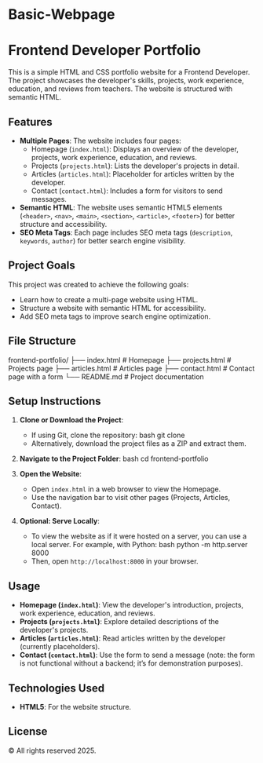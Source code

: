 # Basic-Webpage

# Frontend Developer Portfolio

This is a simple HTML and CSS portfolio website for a Frontend Developer. The project showcases the developer's skills, projects, work experience, education, and reviews from teachers. The website is structured with semantic HTML.

## Features

- **Multiple Pages**: The website includes four pages:
  - Homepage (`index.html`): Displays an overview of the developer, projects, work experience, education, and reviews.
  - Projects (`projects.html`): Lists the developer's projects in detail.
  - Articles (`articles.html`): Placeholder for articles written by the developer.
  - Contact (`contact.html`): Includes a form for visitors to send messages.
- **Semantic HTML**: The website uses semantic HTML5 elements (`<header>`, `<nav>`, `<main>`, `<section>`, `<article>`, `<footer>`) for better structure and accessibility.
- **SEO Meta Tags**: Each page includes SEO meta tags (`description`, `keywords`, `author`) for better search engine visibility.

## Project Goals

This project was created to achieve the following goals:

- Learn how to create a multi-page website using HTML.
- Structure a website with semantic HTML for accessibility.
- Add SEO meta tags to improve search engine optimization.

## File Structure

frontend-portfolio/
├── index.html # Homepage
├── projects.html # Projects page
├── articles.html # Articles page
├── contact.html # Contact page with a form
└── README.md # Project documentation

## Setup Instructions

1. **Clone or Download the Project**:

   - If using Git, clone the repository:
     bash
     git clone <repository-url>
   - Alternatively, download the project files as a ZIP and extract them.

2. **Navigate to the Project Folder**:
   bash
   cd frontend-portfolio

3. **Open the Website**:

   - Open `index.html` in a web browser to view the Homepage.
   - Use the navigation bar to visit other pages (Projects, Articles, Contact).

4. **Optional: Serve Locally**:
   - To view the website as if it were hosted on a server, you can use a local server. For example, with Python:
     bash
     python -m http.server 8000
   - Then, open `http://localhost:8000` in your browser.

## Usage

- **Homepage (`index.html`)**: View the developer's introduction, projects, work experience, education, and reviews.
- **Projects (`projects.html`)**: Explore detailed descriptions of the developer's projects.
- **Articles (`articles.html`)**: Read articles written by the developer (currently placeholders).
- **Contact (`contact.html`)**: Use the form to send a message (note: the form is not functional without a backend; it’s for demonstration purposes).

## Technologies Used

- **HTML5**: For the website structure.

## License

© All rights reserved 2025.
